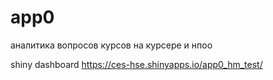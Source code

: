 # app0
аналитика вопросов курсов на курсере и нпоо

shiny dashboard
https://ces-hse.shinyapps.io/app0_hm_test/
